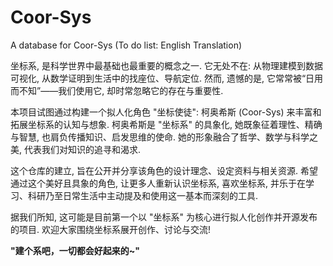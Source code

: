 # Coor-Sys
A database for Coor-Sys (To do list: English Translation) 

坐标系, 是科学世界中最基础也最重要的概念之一. 它无处不在: 从物理建模到数据可视化, 从数学证明到生活中的找座位、导航定位. 然而, 遗憾的是, 它常常被“日用而不知”——我们使用它, 却时常忽略它的存在与重要性. 

本项目试图通过构建一个拟人化角色 "坐标使徒": 柯奥希斯 (Coor-Sys)  来丰富和拓展坐标系的认知与想象. 柯奥希斯是 "坐标系" 的具象化, 她既象征着理性、精确与智慧, 也肩负传播知识、启发思维的使命. 她的形象融合了哲学、数学与科学之美, 代表我们对知识的追寻和渴求.

这个仓库的建立, 旨在公开并分享该角色的设计理念、设定资料与相关资源. 希望通过这个美好且具象的角色, 让更多人重新认识坐标系, 喜欢坐标系, 并乐于在学习、科研乃至日常生活中主动提及和使用这一基本而深刻的工具.

据我们所知, 这可能是目前第一个以 "坐标系" 为核心进行拟人化创作并开源发布的项目. 欢迎大家围绕坐标系展开创作、讨论与交流! 

**"建个系吧，一切都会好起来的~"**
